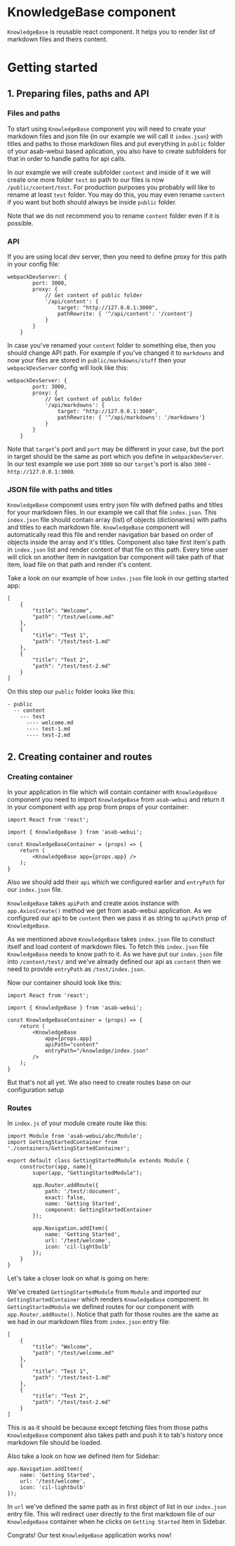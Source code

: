 # KnowledgeBase component

`KnowledgeBase` is reusable react component. It helps you to render list of markdown files and theirs content. 

# Getting started

## 1. Preparing files, paths and API

### Files and paths

To start using `KnowledgeBase` component you will need to create your markdown files and json file (in our example we will call it `index.json`) with titles and paths to those markdown files and put everything in `public` folder of your asab-webui based aplication, you also have to create subfolders for that in order to handle paths for api calls. 

In our example we will create subfolder `content` and inside of it we will create one more folder `test` so path to our files is now `/public/content/test`.
For production purposes you probably will like to rename at least `test` folder. You may do this, you may even rename `content` if you want but both should always be inside `public` folder. 

Note that we do not recommend you to rename `content` folder even if it is possible.

### API

If you are using local dev server, then you need to define proxy for this path in your config file:

```
webpackDevServer: {
		port: 3000,
		proxy: {
			// Get content of public folder
			'/api/content': {
				target: "http://127.0.0.1:3000",
				pathRewrite: { '^/api/content': '/content'}
			}
		}
	}
```

In case you've renamed your `content` folder to something else, then you should change API path. For example if you've changed it to `markdowns` and now your files are stored in `public/markdowns/stuff` then your `webpackDevServer` config will look like this:

```
webpackDevServer: {
		port: 3000,
		proxy: {
			// Get content of public folder
			'/api/markdowns': {
				target: "http://127.0.0.1:3000",
				pathRewrite: { '^/api/markdowns': '/markdowns'}
			}
		}
	}
```

Note that `target`'s port and `port` may be different in your case, but the port in target should be the same as port which you define in `webpackDevServer`. In our test example we use port `3000` so our `target`'s port is also `3000` - `http://127.0.0.1:3000`.

### JSON file with paths and titles

`KnowledgeBase` component uses entry json file with defined paths and titles for your markdown files. In our example we call that file `index.json`.
This `index.json` file should contain array (list) of objects (dictionaries) with paths and titles to each markdown file. `KnowledgeBase` component will automatically read this file and render navigation bar based on order of objects inside the array and it's titles. Component also take first item's path in `index.json` list and render content of that file on this path. Every time user will click on another item in navigation bar component will take path of that item, load file on that path and render it's content.

Take a look on our example of how `index.json` file look in our getting started app:

```
[
	{
		"title": "Welcome",
		"path": "/test/welcome.md"
	},
	{
		"title": "Test 1",
		"path": "/test/test-1.md"
	},
	{
		"title": "Test 2",
		"path": "/test/test-2.md"
	}
]
```

On this step our `public` folder looks like this:
```
- public
  -- content
    --- test
      ---- welcome.md
      ---- test-1.md
      ---- test-2.md
```

## 2. Creating container and routes

### Creating container

In your application in file which will contain container with `KnowledgeBase` component you need to import `KnowledgeBase` from `asab-webui` and return it in your component with `app` prop from props of your container: 

```
import React from 'react';

import { KnowledgeBase } from 'asab-webui';

const KnowledgeBaseContainer = (props) => {
	return (
		<KnowledgeBase app={props.app} />
	);
}
```

Also we should add their `api` which we configured earlier and `entryPath` for our `index.json` file.

`KnowledgeBase` takes `apiPath` and create axios instance with `app.AxiosCreate()` method we get from asab-webui application. As we configured our api to be `content` then we pass it as string to `apiPath` prop of `KnowledgeBase`.

As we mentioned above `KnowledgeBase` takes `index.json` file to constuct itself and load content of markdown files. To fetch this `index.json` file `KnowledgeBase` needs to know path to it. As we have put our `index.json` file into `/content/test/` and we've already defined our api as `content` then we need to provide `entryPath` as `/test/index.json`. 

Now our container should look like this:

```
import React from 'react';

import { KnowledgeBase } from 'asab-webui';

const KnowledgeBaseContainer = (props) => {
	return (
		<KnowledgeBase
			app={props.app}
			apiPath="content"
			entryPath="/knowledge/index.json"
		/>
	);
}
```

But that's not all yet. We also need to create routes base on our configuration setup

### Routes

In `index.js` of your module create route like this:

```
import Module from 'asab-webui/abc/Module';
import GettingStartedContainer from './containers/GettingStartedContainer';

export default class GettingStartedModule extends Module {
	constructor(app, name){
		super(app, "GettingStartedModule");

		app.Router.addRoute({
			path: '/test/:document',
			exact: false,
			name: 'Getting Started',
			component: GettingStartedContainer
		});

		app.Navigation.addItem({
			name: 'Getting Started',
			url: '/test/welcome',
			icon: 'cil-lightbulb'
		});
	}
}

```

Let's take a closer look on what is going on here:

We've created `GettingStartedModule` from `Module` and imported our `GettingStartedContainer` which renders `KnowledgeBase` component. In `GettingStartedModule` we defined routes for our component with `app.Router.addRoute()`. Notice that path for those routes are the same as we had in our markdown files from `index.json` entry file:

```
[
	{
		"title": "Welcome",
		"path": "/test/welcome.md"
	},
	{
		"title": "Test 1",
		"path": "/test/test-1.md"
	},
	{
		"title": "Test 2",
		"path": "/test/test-2.md"
	}
]
```

This is as it should be because except fetching files from those paths `KnowledgeBase` component also takes path and push it to tab's history once markdown file should be loaded.

Also take a look on how we defined item for Sidebar:

```
app.Navigation.addItem({
	name: 'Getting Started',
	url: '/test/welcome',
	icon: 'cil-lightbulb'
});
```

In `url` we've defined the same path as in first object of list in our `index.json` entry file. This will redirect user directly to the first markdown file of our `KnowledgeBase` container when he clicks on `Getting Started` item in Sidebar.

Congrats! Our test `KnowledgeBase` application works now!